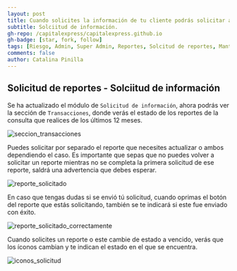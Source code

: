 ```yaml
---
layout: post
title: Cuando solicites la información de tu cliente podrás solicitar además los reportes de cesión y compra y venta.
subtitle: Solciitud de información.
gh-repo: /capitalexpress/capitalexpress.github.io
gh-badge: [star, fork, follow]
tags: [Riesgo, Admin, Super Admin, Reportes, Solcitud de reportes, Mantenedores, Compra, Venta, Cesion]
comments: false
author: Catalina Pinilla
---
```


## Solicitud de reportes  - Solciitud de información

Se ha actualizado el módulo de `Solicitud de información`, ahora podrás ver la sección de `Transacciones`, donde verás el estado de los reportes de la consulta que realices de los últimos 12 meses.

![seccion_transacciones](https://cdn.capitalexpress.cl/img/seccion_transacciones.png)

Puedes solicitar por separado el reporte que necesites actualizar o ambos dependiendo el caso. Es importante que sepas que no puedes volver a solicitar un reporte mientras no se completa la primera solicitud de ese reporte, saldrá una advertencia que debes esperar.

![reporte_solicitado](https://cdn.capitalexpress.cl/img/reporte_solicitado.png)

En caso que tengas dudas si se envió tú solicitud, cuando oprimas el botón del reporte que estás solicitando, también se te indicará si este fue enviado con éxito.

![reporte_solicitado_correctamente](https://cdn.capitalexpress.cl/img/reporte_solicitado_correctamente.png)


Cuando solicites un reporte o este cambie de estado a vencido, verás que los íconos cambian y te indican el estado en el que se encuentra.

![iconos_solicitud](https://cdn.capitalexpress.cl/img/iconos_solciitud.png)

